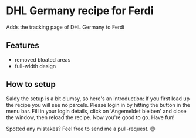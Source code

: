 # DHL Germany recipe for Ferdi
Adds the tracking page of DHL Germany to Ferdi

## Features
- removed bloated areas
- full-width design

## How to setup
Saldy the setup is a bit clumsy, so here's an introduction: If you first load up the recipe you will see no parcels. Please login in by hitting the button in the menu bar. Fill in your login details, click on 'Angemeldet bleiben' and close the window, then reload the recipe. Now you're good to go. Have fun!

Spotted any mistakes? Feel free to send me a pull-request. 😊
